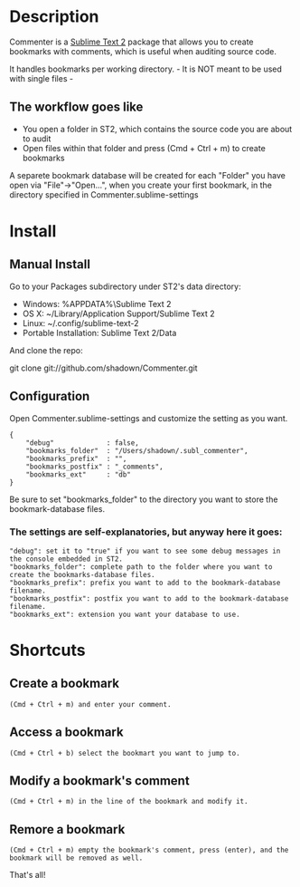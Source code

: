 # Description

Commenter is a [Sublime Text 2](http://www.sublimetext.com/) package that allows you to create bookmarks with comments, which is useful when auditing source code.

It handles bookmarks per working directory. - It is NOT meant to be used with single files -

## The workflow goes like

* You open a folder in ST2, which contains the source code you are about to audit
* Open files within that folder and press (Cmd + Ctrl + m) to create bookmarks

A separete bookmark database will be created for each "Folder" you have open via "File"->"Open...", when you create your first bookmark, in the directory specified in Commenter.sublime-settings

# Install

## Manual Install

Go to your Packages subdirectory under ST2's data directory:

* Windows: %APPDATA%\Sublime Text 2
* OS X: ~/Library/Application Support/Sublime Text 2
* Linux: ~/.config/sublime-text-2
* Portable Installation: Sublime Text 2/Data

And clone the repo:

git clone git://github.com/shadown/Commenter.git

## Configuration

Open Commenter.sublime-settings and customize the setting as you want.

```
{
    "debug"             : false,
    "bookmarks_folder"  : "/Users/shadown/.subl_commenter",
    "bookmarks_prefix"  : "",
    "bookmarks_postfix" : "_comments",
    "bookmarks_ext"     : "db"
}
```

Be sure to set "bookmarks_folder" to the directory you want to store the bookmark-database files.

### The settings are self-explanatories, but anyway here it goes:

```
"debug": set it to "true" if you want to see some debug messages in the console embedded in ST2.
"bookmarks_folder": complete path to the folder where you want to create the bookmarks-database files.
"bookmarks_prefix": prefix you want to add to the bookmark-database filename.
"bookmarks_postfix": postfix you want to add to the bookmark-database filename.
"bookmarks_ext": extension you want your database to use.
```

# Shortcuts

## Create a bookmark 
	(Cmd + Ctrl + m) and enter your comment.
## Access a bookmark 
	(Cmd + Ctrl + b) select the bookmart you want to jump to.
## Modify a bookmark's comment
	(Cmd + Ctrl + m) in the line of the bookmark and modify it.
## Remore a bookmark
	(Cmd + Ctrl + m) empty the bookmark's comment, press (enter), and the bookmark will be removed as well.

That's all!
